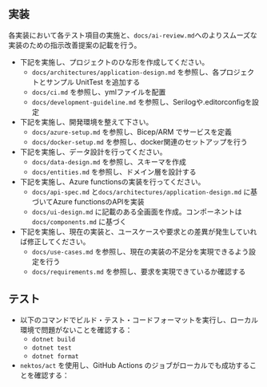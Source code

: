 ## 実装

各実装において各テスト項目の実施と、`docs/ai-review.md`へのよりスムーズな実装のための指示改善提案の記載を行う。

- 下記を実施し、プロジェクトのひな形を作成してください。
  - `docs/architectures/application-design.md` を参照し、各プロジェクトとサンプル UnitTest を追加する
  - `docs/ci.md` を参照し、ymlファイルを配置
  - `docs/development-guideline.md` を参照し、Serilogや.editorconfigを設定
- 下記を実施し、開発環境を整えて下さい。
  - `docs/azure-setup.md` を参照し、Bicep/ARM でサービスを定義
  - `docs/docker-setup.md` を参照し、docker関連のセットアップを行う
- 下記を実施し、データ設計を行ってください。
  - `docs/data-design.md` を参照し、スキーマを作成
  - `docs/entities.md` を参照し、ドメイン層を設計する
- 下記を実施し、Azure functionsの実装を行ってください。
  - `docs/api-spec.md` と`docs/architectures/application-design.md` に基づいてAzure functionsのAPIを実装
  - `docs/ui-design.md` に記載のある全画面を作成。コンポーネントは`docs/components.md` に基づく
- 下記を実施し、現在の実装と、ユースケースや要求との差異が発生していれば修正してください。
  - `docs/use-cases.md` を参照し、現在の実装の不足分を実現できるよう設定を行う
  - `docs/requirements.md` を参照し、要求を実現できているか確認する

## テスト

  - 以下のコマンドでビルド・テスト・コードフォーマットを実行し、ローカル環境で問題がないことを確認する：
    - `dotnet build`
    - `dotnet test`
    - `dotnet format`
  - `nektos/act` を使用し、GitHub Actions のジョブがローカルでも成功することを確認する：

